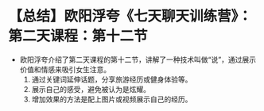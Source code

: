 # 【总结】欧阳浮夸《七天聊天训练营》：第二天课程：第十二节

-   欧阳浮夸介绍了第二天课程的第十二节，讲解了一种技术叫做“说”，通过展示价值和情感来吸引女生注意。
    1.  通过关键词延伸话题，分享旅游经历或健身体验等。
    2.  展示自己的感受，避免被认为是炫耀。
    3.  增加效果的方法是配上图片或视频展示自己的经历。
